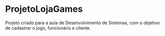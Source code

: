 # ProjetoLojaGames
Projeto criado para a aula de Desenvolvimento de Sistemas, com o objetivo de cadastrar o jogo, funcionário e cliente.
